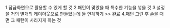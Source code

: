 1.잠금화면으로 활용할 수 있게 할 것
2.패턴이 맞았을 때 특수한 기능을 넣을 것
3.설정을 거의 별개의 레이아웃으로 만들었는데 둘 연계하기 >> 완료
4.패턴 그린 후 손을 때면 그 패턴이 사라지게 하는 것
